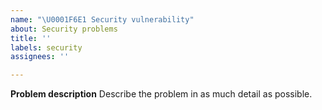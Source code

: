 ```yaml
---
name: "\U0001F6E1️ Security vulnerability"
about: Security problems
title: ''
labels: security
assignees: ''

---
```


**Problem description**
Describe the problem in as much detail as possible.
